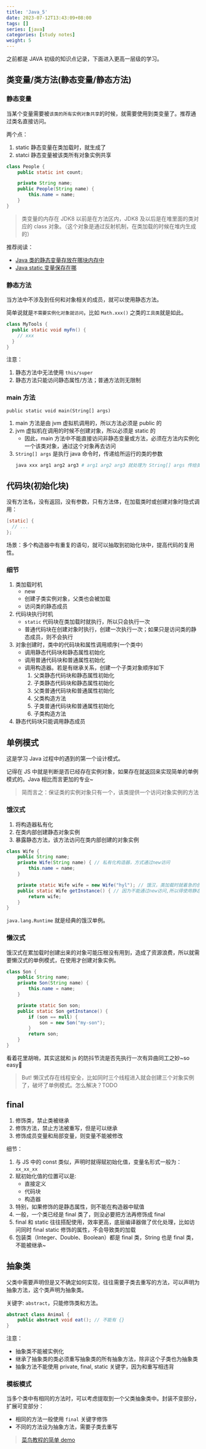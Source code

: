 ```yaml
---
title: 'Java_5'
date: 2023-07-12T13:43:09+08:00
tags: []
series: [java]
categories: [study notes]
weight: 5
---
```


之前都是 JAVA 初级的知识点记录，下面进入更高一层级的学习。

## 类变量/类方法(静态变量/静态方法)

### 静态变量

当某个变量需要被`该类的所有实例对象共享`的时候，就需要使用到类变量了。推荐通过类名直接访问。

两个点：

1. static 静态变量在类加载时，就生成了
2. statci 静态变量被该类所有对象实例共享

```java
class People {
    public static int count;

    private String name;
    public People(String name) {
        this.name = name;
    }
}
```

> 类变量的内存在 JDK8 以前是在方法区内，JDK8 及以后是在堆里面的类对应的 class 对象。（这个对象是通过反射机制，在类加载的时候在堆内生成的）

推荐阅读：

- [Java 类的静态变量存放在哪块内存中](https://blog.51cto.com/u_15061941/2591637)
- [Java static 变量保存在哪](https://blog.csdn.net/x_iya/article/details/81260154/)

### 静态方法

当方法中不涉及到任何和对象相关的成员，就可以使用静态方法。

简单说就是`不需要实例化对象就访问`，比如 `Math.xxx()` 之类的`工具类`就是如此。

```java
class MyTools {
  public static void myFn() {
    // xxx
  }
}
```

注意：

1. 静态方法中无法使用 `this/super`
2. 静态方法只能访问静态属性/方法；普通方法则无限制

### main 方法

`public static void main(String[] args)`

1. main 方法是由 jvm 虚拟机调用的，所以方法必须是 public 的
2. jvm 虚拟机在调用的时候不创建对象，所以必须是 static 的
   - 因此，main 方法中不能直接访问非静态变量或方法，必须在方法内实例化一个该类对象，通过这个对象再去访问
3. `String[] args` 是执行 java 命令时，传递给所运行的类的参数
   ```sh
   java xxx arg1 arg2 arg3 # arg1 arg2 arg3 就处理为 String[] args 传给类
   ```

## 代码块(初始化块)

没有方法名，没有返回，没有参数，只有方法体，在加载类时或创建对象时隐式调用：

```java
[static] {
  // ...
};
```

场景：多个构造器中有重复的语句，就可以抽取到初始化块中，提高代码的复用性。

### 细节

1. 类加载时机
   - new
   - 创建子类实例对象，父类也会被加载
   - 访问类的静态成员
2. 代码块执行时机
   - `static` 代码块在类加载时就执行，所以只会执行一次
   - 普通代码块在创建对象时执行，创建一次执行一次；如果只是访问类的静态成员，则不会执行
3. 对象创建时，类中的代码块和属性调用顺序(一个类中)
   - 调用静态代码块和静态属性初始化
   - 调用普通代码块和普通属性初始化
   - 调用构造器。若是有继承关系，创建一个子类对象顺序如下
     1. 父类静态代码块和静态属性初始化
     2. 子类静态代码块和静态属性初始化
     3. 父类普通代码块和普通属性初始化
     4. 父类构造方法
     5. 子类普通代码块和普通属性初始化
     6. 子类构造方法
4. 静态代码块只能调用静态成员

## 单例模式

这是学习 Java 过程中的遇到的第一个设计模式。

记得在 JS 中就是判断是否已经存在实例对象，如果存在就返回来实现简单的单例模式的。Java 相比而言更加的专业~

> 简而言之：保证类的实例对象只有一个，该类提供一个访问对象实例的方法

### 饿汉式

1. 将构造器私有化
2. 在类内部创建静态对象实例
3. 暴露静态方法，该方法访问在类内部创建的对象实例

```java
class Wife {
    public String name;
    private Wife(String name) { // 私有化构造器，方式通过new访问
        this.name = name;
    }

    private static Wife wife = new Wife("hyl"); // 饿汉，类加载时就着急的创建出实例了
    public static Wife getInstance() { // 因为不能通过new访问,所以得使用静态方法
        return wife;
    }
}
```

`java.lang.Runtime` 就是经典的饿汉单例。

### 懒汉式

饿汉式在累加载时创建出来的对象可能压根没有用到，造成了资源浪费，所以就需要懒汉式的单例模式，在使用才创建对象实例。

```java
class Son {
    public String name;
    private Son(String name) {
        this.name = name;
    }

    private static Son son;
    public static Son getInstance() {
        if (son == null) {
            son = new Son("my-son");
        }
        return son;
    }
}
```

看着花里胡哨，其实这就和 js 的防抖节流是否先执行一次有异曲同工之妙~so easy👻

> But! 懒汉式存在线程安全，比如同时三个线程进入就会创建三个对象实例了，破坏了单例模式。怎么解决？TODO

## final

1. 修饰类，禁止类被继承
2. 修饰方法，禁止方法被重写，但是可以继承
3. 修饰成员变量和局部变量，则变量不能被修改

细节：

1. 与 JS 中的 const 类似，声明时就得赋初始化值，变量名形式一般为：`xx_xx_xx`
2. 赋初始化值的位置可以是:
   - 直接定义
   - 代码块
   - 构造器
3. 特别，如果修饰的是静态属性，则不能在构造器中赋值
4. 一般，一个类已经是 final 类了，则没必要把方法再修饰成 final
5. final 和 static 往往搭配使用，效率更高，底层编译器做了优化处理，比如访问同时 final static 修饰的属性，不会导致类的加载
6. 包装类（Integer、Double、Boolean）都是 final 类，String 也是 final 类，不能被继承~

## 抽象类

父类中需要声明但是又不确定如何实现，往往需要子类去重写的方法，可以声明为抽象方法，这个类声明为抽象类。

关键字: `abstract`，只能修饰类和方法。

```java
abstract class Animal {
    public abstract void eat(); // 不能有 {}
}
```

注意：

- 抽象类不能被实例化
- 继承了抽象类的类必须重写抽象类的所有抽象方法，除非这个子类也为抽象类
- 抽象方法不能使用 private, final, static 关键字，因为和重写相违背

### 模板模式

当多个类中有相同的方法时，可以考虑提取到一个父类抽象类中。封装不变部分，扩展可变部分：

- 相同的方法一般使用 `final` 关键字修饰
- 不同的方法设为抽象方法，需要子类去重写

> [菜鸟教程的简单 demo](https://www.runoob.com/design-pattern/template-pattern.html)

